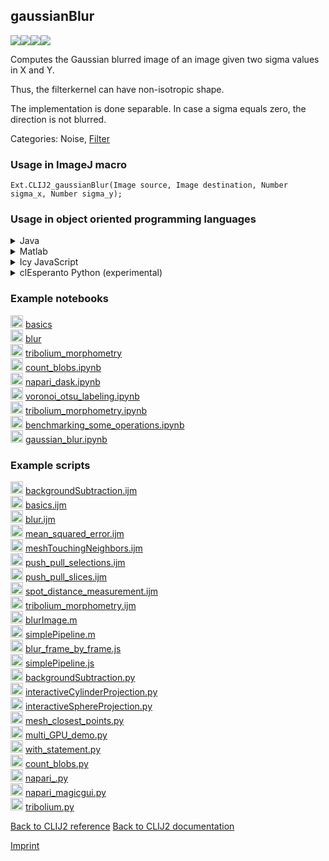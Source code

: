 ## gaussianBlur
<img src="images/mini_empty_logo.png"/><img src="images/mini_empty_logo.png"/><img src="images/mini_empty_logo.png"/><img src="images/mini_cle_logo.png"/>

Computes the Gaussian blurred image of an image given two sigma values in X and Y. 

Thus, the filterkernel can have non-isotropic shape.

The implementation is done separable. In case a sigma equals zero, the direction is not blurred.

Categories:  Noise, [Filter](https://clij.github.io/clij2-docs/reference__filter)

### Usage in ImageJ macro
```
Ext.CLIJ2_gaussianBlur(Image source, Image destination, Number sigma_x, Number sigma_y);
```


### Usage in object oriented programming languages



<details>

<summary>
Java
</summary>
<pre class="highlight">// init CLIJ and GPU
import net.haesleinhuepf.clij2.CLIJ2;
import net.haesleinhuepf.clij.clearcl.ClearCLBuffer;
CLIJ2 clij2 = CLIJ2.getInstance();

// get input parameters
ClearCLBuffer source = clij2.push(sourceImagePlus);
destination = clij2.create(source);
float sigma_x = 1.0;
float sigma_y = 2.0;
</pre>

<pre class="highlight">
// Execute operation on GPU
clij2.gaussianBlur(source, destination, sigma_x, sigma_y);
</pre>

<pre class="highlight">
// show result
destinationImagePlus = clij2.pull(destination);
destinationImagePlus.show();

// cleanup memory on GPU
clij2.release(source);
clij2.release(destination);
</pre>

</details>



<details>

<summary>
Matlab
</summary>
<pre class="highlight">% init CLIJ and GPU
clij2 = init_clatlab();

% get input parameters
source = clij2.pushMat(source_matrix);
destination = clij2.create(source);
sigma_x = 1.0;
sigma_y = 2.0;
</pre>

<pre class="highlight">
% Execute operation on GPU
clij2.gaussianBlur(source, destination, sigma_x, sigma_y);
</pre>

<pre class="highlight">
% show result
destination = clij2.pullMat(destination)

% cleanup memory on GPU
clij2.release(source);
clij2.release(destination);
</pre>

</details>



<details>

<summary>
Icy JavaScript
</summary>
<pre class="highlight">// init CLIJ and GPU
importClass(net.haesleinhuepf.clicy.CLICY);
importClass(Packages.icy.main.Icy);

clij2 = CLICY.getInstance();

// get input parameters
source_sequence = getSequence();
source = clij2.pushSequence(source_sequence);
destination = clij2.create(source);
sigma_x = 1.0;
sigma_y = 2.0;
</pre>

<pre class="highlight">
// Execute operation on GPU
clij2.gaussianBlur(source, destination, sigma_x, sigma_y);
</pre>

<pre class="highlight">
// show result
destination_sequence = clij2.pullSequence(destination)
Icy.addSequence(destination_sequence);
// cleanup memory on GPU
clij2.release(source);
clij2.release(destination);
</pre>

</details>



<details>

<summary>
clEsperanto Python (experimental)
</summary>
<pre class="highlight">import pyclesperanto_prototype as cle

cle.gaussian_blur(source, destination, sigma_x, sigma_y)

</pre>



</details>





### Example notebooks
<a href="https://clij.github.io/clij2-docs/md/basics"><img src="images/language_macro.png" height="20"/></a> [basics](https://clij.github.io/clij2-docs/md/basics)  
<a href="https://clij.github.io/clij2-docs/md/blur"><img src="images/language_macro.png" height="20"/></a> [blur](https://clij.github.io/clij2-docs/md/blur)  
<a href="https://clij.github.io/clij2-docs/md/tribolium_morphometry"><img src="images/language_macro.png" height="20"/></a> [tribolium_morphometry](https://clij.github.io/clij2-docs/md/tribolium_morphometry)  
<a href="https://github.com/clEsperanto/pyclesperanto_prototype/tree/master/demo/basics/count_blobs.ipynb"><img src="images/language_python.png" height="20"/></a> [count_blobs.ipynb](https://github.com/clEsperanto/pyclesperanto_prototype/tree/master/demo/basics/count_blobs.ipynb)  
<a href="https://github.com/clEsperanto/pyclesperanto_prototype/tree/master/demo/napari_gui/napari_dask.ipynb"><img src="images/language_python.png" height="20"/></a> [napari_dask.ipynb](https://github.com/clEsperanto/pyclesperanto_prototype/tree/master/demo/napari_gui/napari_dask.ipynb)  
<a href="https://github.com/clEsperanto/pyclesperanto_prototype/tree/master/demo/segmentation/voronoi_otsu_labeling.ipynb"><img src="images/language_python.png" height="20"/></a> [voronoi_otsu_labeling.ipynb](https://github.com/clEsperanto/pyclesperanto_prototype/tree/master/demo/segmentation/voronoi_otsu_labeling.ipynb)  
<a href="https://github.com/clEsperanto/pyclesperanto_prototype/tree/master/demo/tribolium_morphometry/tribolium_morphometry.ipynb"><img src="images/language_python.png" height="20"/></a> [tribolium_morphometry.ipynb](https://github.com/clEsperanto/pyclesperanto_prototype/tree/master/demo/tribolium_morphometry/tribolium_morphometry.ipynb)  
<a href="https://github.com/clEsperanto/pyclesperanto_prototype/tree/master/benchmarks/benchmarking_some_operations.ipynb"><img src="images/language_python.png" height="20"/></a> [benchmarking_some_operations.ipynb](https://github.com/clEsperanto/pyclesperanto_prototype/tree/master/benchmarks/benchmarking_some_operations.ipynb)  
<a href="https://github.com/clEsperanto/pyclesperanto_prototype/tree/master/benchmarks/gaussian_blur.ipynb"><img src="images/language_python.png" height="20"/></a> [gaussian_blur.ipynb](https://github.com/clEsperanto/pyclesperanto_prototype/tree/master/benchmarks/gaussian_blur.ipynb)  




### Example scripts
<a href="https://github.com/clij/clij2-docs/blob/master/src/main/macro/backgroundSubtraction.ijm"><img src="images/language_macro.png" height="20"/></a> [backgroundSubtraction.ijm](https://github.com/clij/clij2-docs/blob/master/src/main/macro/backgroundSubtraction.ijm)  
<a href="https://github.com/clij/clij2-docs/blob/master/src/main/macro/basics.ijm"><img src="images/language_macro.png" height="20"/></a> [basics.ijm](https://github.com/clij/clij2-docs/blob/master/src/main/macro/basics.ijm)  
<a href="https://github.com/clij/clij2-docs/blob/master/src/main/macro/blur.ijm"><img src="images/language_macro.png" height="20"/></a> [blur.ijm](https://github.com/clij/clij2-docs/blob/master/src/main/macro/blur.ijm)  
<a href="https://github.com/clij/clij2-docs/blob/master/src/main/macro/mean_squared_error.ijm"><img src="images/language_macro.png" height="20"/></a> [mean_squared_error.ijm](https://github.com/clij/clij2-docs/blob/master/src/main/macro/mean_squared_error.ijm)  
<a href="https://github.com/clij/clij2-docs/blob/master/src/main/macro/meshTouchingNeighbors.ijm"><img src="images/language_macro.png" height="20"/></a> [meshTouchingNeighbors.ijm](https://github.com/clij/clij2-docs/blob/master/src/main/macro/meshTouchingNeighbors.ijm)  
<a href="https://github.com/clij/clij2-docs/blob/master/src/main/macro/push_pull_selections.ijm"><img src="images/language_macro.png" height="20"/></a> [push_pull_selections.ijm](https://github.com/clij/clij2-docs/blob/master/src/main/macro/push_pull_selections.ijm)  
<a href="https://github.com/clij/clij2-docs/blob/master/src/main/macro/push_pull_slices.ijm"><img src="images/language_macro.png" height="20"/></a> [push_pull_slices.ijm](https://github.com/clij/clij2-docs/blob/master/src/main/macro/push_pull_slices.ijm)  
<a href="https://github.com/clij/clij2-docs/blob/master/src/main/macro/spot_distance_measurement.ijm"><img src="images/language_macro.png" height="20"/></a> [spot_distance_measurement.ijm](https://github.com/clij/clij2-docs/blob/master/src/main/macro/spot_distance_measurement.ijm)  
<a href="https://github.com/clij/clij2-docs/blob/master/src/main/macro/tribolium_morphometry.ijm"><img src="images/language_macro.png" height="20"/></a> [tribolium_morphometry.ijm](https://github.com/clij/clij2-docs/blob/master/src/main/macro/tribolium_morphometry.ijm)  
<a href="https://github.com/clij/clatlab/blob/master/src/main/matlab/blurImage.m"><img src="images/language_matlab.png" height="20"/></a> [blurImage.m](https://github.com/clij/clatlab/blob/master/src/main/matlab/blurImage.m)  
<a href="https://github.com/clij/clatlab/blob/master/src/main/matlab/simplePipeline.m"><img src="images/language_matlab.png" height="20"/></a> [simplePipeline.m](https://github.com/clij/clatlab/blob/master/src/main/matlab/simplePipeline.m)  
<a href="https://github.com/clij/clicy/blob/master/src/main/javascript/blur_frame_by_frame.js"><img src="images/language_javascript.png" height="20"/></a> [blur_frame_by_frame.js](https://github.com/clij/clicy/blob/master/src/main/javascript/blur_frame_by_frame.js)  
<a href="https://github.com/clij/clicy/blob/master/src/main/javascript/simplePipeline.js"><img src="images/language_javascript.png" height="20"/></a> [simplePipeline.js](https://github.com/clij/clicy/blob/master/src/main/javascript/simplePipeline.js)  
<a href="https://github.com/clij/clij2-docs/blob/master/src/main/jython/backgroundSubtraction.py"><img src="images/language_jython.png" height="20"/></a> [backgroundSubtraction.py](https://github.com/clij/clij2-docs/blob/master/src/main/jython/backgroundSubtraction.py)  
<a href="https://github.com/clij/clij2-docs/blob/master/src/main/jython/interactiveCylinderProjection.py"><img src="images/language_jython.png" height="20"/></a> [interactiveCylinderProjection.py](https://github.com/clij/clij2-docs/blob/master/src/main/jython/interactiveCylinderProjection.py)  
<a href="https://github.com/clij/clij2-docs/blob/master/src/main/jython/interactiveSphereProjection.py"><img src="images/language_jython.png" height="20"/></a> [interactiveSphereProjection.py](https://github.com/clij/clij2-docs/blob/master/src/main/jython/interactiveSphereProjection.py)  
<a href="https://github.com/clij/clij2-docs/blob/master/src/main/jython/mesh_closest_points.py"><img src="images/language_jython.png" height="20"/></a> [mesh_closest_points.py](https://github.com/clij/clij2-docs/blob/master/src/main/jython/mesh_closest_points.py)  
<a href="https://github.com/clij/clij2-docs/blob/master/src/main/jython/multi_GPU_demo.py"><img src="images/language_jython.png" height="20"/></a> [multi_GPU_demo.py](https://github.com/clij/clij2-docs/blob/master/src/main/jython/multi_GPU_demo.py)  
<a href="https://github.com/clij/clij2-docs/blob/master/src/main/jython/with_statement.py"><img src="images/language_jython.png" height="20"/></a> [with_statement.py](https://github.com/clij/clij2-docs/blob/master/src/main/jython/with_statement.py)  
<a href="https://github.com/clEsperanto/pyclesperanto_prototype/tree/master/demo/basics/count_blobs.py"><img src="images/language_python.png" height="20"/></a> [count_blobs.py](https://github.com/clEsperanto/pyclesperanto_prototype/tree/master/demo/basics/count_blobs.py)  
<a href="https://github.com/clEsperanto/pyclesperanto_prototype/tree/master/demo/napari_gui/napari_.py"><img src="images/language_python.png" height="20"/></a> [napari_.py](https://github.com/clEsperanto/pyclesperanto_prototype/tree/master/demo/napari_gui/napari_.py)  
<a href="https://github.com/clEsperanto/pyclesperanto_prototype/tree/master/demo/napari_gui/napari_magicgui.py"><img src="images/language_python.png" height="20"/></a> [napari_magicgui.py](https://github.com/clEsperanto/pyclesperanto_prototype/tree/master/demo/napari_gui/napari_magicgui.py)  
<a href="https://github.com/clEsperanto/pyclesperanto_prototype/tree/master/demo/tribolium_morphometry/tribolium.py"><img src="images/language_python.png" height="20"/></a> [tribolium.py](https://github.com/clEsperanto/pyclesperanto_prototype/tree/master/demo/tribolium_morphometry/tribolium.py)  


[Back to CLIJ2 reference](https://clij.github.io/clij2-docs/reference)
[Back to CLIJ2 documentation](https://clij.github.io/clij2-docs)

[Imprint](https://clij.github.io/imprint)
